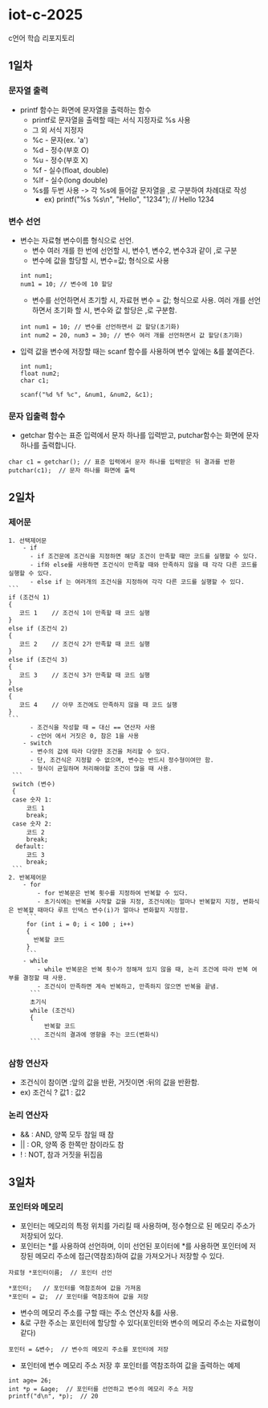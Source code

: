 # iot-c-2025
 c언어 학습 리포지토리

## 1일차
### 문자열 출력
- printf 함수는 화면에 문자열을 출력하는 함수
    - printf로 문자열을 출력할 때는 서식 지정자로  %s 사용
    - 그 외 서식 지정자
    - %c - 문자(ex. 'a')
    - %d - 정수(부호 O)
    - %u - 정수(부호 X)
    - %f - 실수(float, double)
    - %lf - 실수(long double)
    - %s를 두번 사용 -> 각 %s에 들어갈 문자열을 ,로 구분하여 차례대로 작성
        - ex) printf("%s %s\n", "Hello", "1234"); // Hello 1234
### 변수 선언
- 변수는 자료형 변수이름 형식으로 선언.
    - 변수 여러 개를 한 번에 선언할 시, 변수1, 변수2, 변수3과 같이 ,로 구분
    - 변수에 값을 할당할 시, 변수=값; 형식으로 사용
    ```
    int num1;
    num1 = 10; // 변수에 10 할당
    ```
    - 변수를 선언하면서 초기할 시, 자료현 변수 = 값; 형식으로 사용. 여러 개를 선언하면서 초기화 할 시, 변수와 값 할당은 ,로 구분함.
    ```
    int num1 = 10; // 변수를 선언하면서 값 할당(초기화)
    int num2 = 20, num3 = 30; // 변수 여러 개를 선언하면서 값 할당(초기화)
    ```
- 입력 값을 변수에 저장할 때는 scanf 함수를 사용하며 변수 앞에는 &를 붙여즌다.
  ```
  int num1;
  float num2;
  char c1;

  scanf("%d %f %c", &num1, &num2, &c1);
  ```
### 문자 입출력 함수
- getchar 함수는 표준 입력에서 문자 하나를 입력받고, putchar함수는 화면에 문자 하나를 출력합니다.
```
char c1 = getchar(); // 표준 입력에서 문자 하나를 입력받은 뒤 결과를 반환
putchar(c1);  // 문자 하나를 화면에 출력
```

    

## 2일차
### 제어문
    1. 선택제어문
        - if
          - if 조건문에 조건식을 지정하면 해당 조건이 만족할 때만 코드를 실행할 수 있다.
          - if와 else를 사용하면 조건식이 만족할 때와 만족하지 않을 때 각각 다른 코드를 실행할 수 있다.
          - else if 는 여러개의 조건식을 지정하여 각각 다른 코드를 실행할 수 있다.
    ```
    if (조건식 1)
    {
       코드 1    // 조건식 1이 만족할 때 코드 실행
    }
    else if (조건식 2)
    {
       코드 2    // 조건식 2가 만족할 때 코드 실행
    }
    else if (조건식 3)
    {
       코드 3    // 조건식 3가 만족할 때 코드 실행
    }
    else
    {
       코드 4    // 아무 조건에도 만족하지 않을 때 코드 실행
    }
    ```
          - 조건식을 작성할 때 = 대신 == 연산자 사용
          - c언어 에서 거짓은 0, 참은 1을 사용 
        - switch
          - 변수의 값에 따라 다양한 조건을 처리할 수 있다.
          - 단, 조건식은 지정할 수 없으며, 변수는 반드시 정수형이여만 함.
          - 형식이 균일하며 처리해야할 조건이 많을 때 사용.
     ```
     switch (변수)
     {
     case 숫자 1:
         코드 1
         break;
     case 숫자 2:
         코드 2
         break;
      default:
         코드 3
         break;
     ```
    2. 반복제어문
        - for
            - for 반복문은 반복 횟수를 지정하여 반복할 수 있다.
            - 초기식에는 반복을 시작할 값을 지정, 조건식에는 얼마나 반복할지 지정, 변화식은 반복할 때마다 루프 인덱스 변수(i)가 얼마나 변화할지 지정함.
         ```
         for (int i = 0; i < 100 ; i++)
         {
           반복할 코드
         }
         ```
        - while
            - while 반복문은 반복 횟수가 정해져 있지 않을 때, 논리 조건에 따라 반복 여부를 결정할 때 사용.
            - 조건식이 만족하면 계속 반복하고, 만족하지 않으면 반복을 끝냄.
          ```
          초기식
          while (조건식)
          {
              반복할 코드
              조건식의 결과에 영향을 주는 코드(변화식)
          ```
      
   ### 삼항 연산자
  - 조건식이 참이면 :앞의 값을 반환, 거짓이면 :뒤의 값을 반환함.
  - ex) 조건식 ? 값1 : 값2
 
   ### 논리 연산자
  - && : AND, 양쪽 모두 참일 때 참
  - || : OR, 양쪽 중 한쪽만 참이라도 참
  - ! : NOT, 참과 거짓을 뒤집음

## 3일차
### 포인터와 메모리
- 포인터는 메모리의 특정 위치를 가리킬 때 사용하며, 정수형으로 된 메모리 주소가 저장되어 있다.
- 포인터는 *를 사용하여 선언하며, 이미 선언된 포이터에 *를 사용하면 포인터에 저장된 메모리 주소에 접근(역참조)하여 값을 가져오거나 저장할 수 있다.
```
자료형 *포인터이름;  // 포인터 선언

*포인터;   // 포인터를 역참조하여 값을 가져옴
*포인터 = 값;  // 포인터를 역참조하여 값을 저장
```
- 변수의 메모리 주소를 구할 때는 주소 연산자 &를 사용.
- &로 구한 주소는 포인터에 할당할 수 있다(포인터와 변수의 메모리 주소는 자료형이 같다)
```
포인터 = &변수;  // 변수의 메모리 주소를 포인터에 저장
```
- 포인터에 변수 메모리 주소 저장 후 포인터를 역참조하여 값을 출력하는 예제
```
int age= 26;
int *p = &age;  // 포인터를 선언하고 변수의 메모리 주소 저장
printf("d\n", *p);  // 20
```
